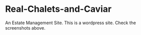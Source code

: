 # Real-Chalets-and-Caviar
An Estate Management Site.
This is a wordpress site.
Check the screenshots above.
